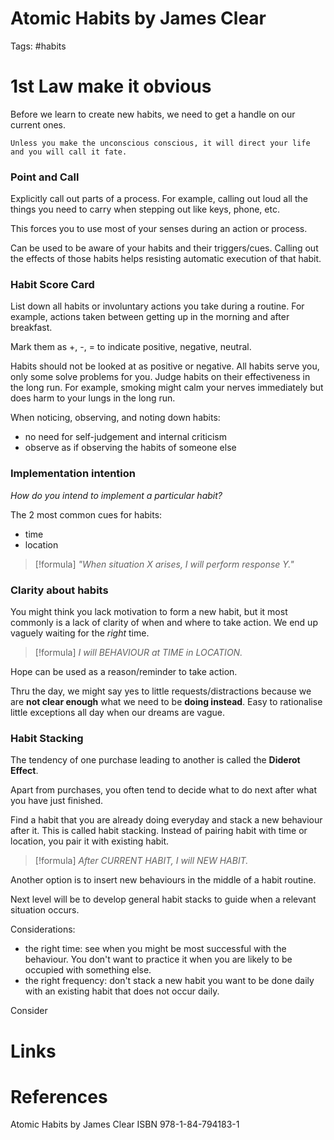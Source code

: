 # Atomic Habits by James Clear
Tags: #habits

# 1st Law make it obvious
Before we learn to create new habits, we need to get a handle on our current ones. 

```ad-quote
Unless you make the unconscious conscious, it will direct your life and you will call it fate. 
```

### Point and Call
 Explicitly call out parts of a process. For example, calling out loud all the things you need to carry when stepping out like keys, phone, etc. 

This forces you to use most of your senses during an action or process. 

Can be used to be aware of your habits and their triggers/cues. Calling out the effects of those habits helps resisting automatic execution of that habit. 

### Habit Score Card 
List down all habits or involuntary actions you take during a routine. For example, actions taken between getting up in the morning and after breakfast. 

Mark them as +, -, = to indicate positive, negative, neutral. 

Habits should not be looked at as positive or negative. All habits serve you, only some solve problems for you. Judge habits on their effectiveness in the long run. 
For example, smoking might calm your nerves immediately but does harm to your lungs in the long run. 

When noticing, observing, and noting down habits:
- no need for self-judgement and internal criticism
- observe as if observing the habits of someone else

### Implementation intention
*How do you intend to implement a particular habit?*

The 2 most common cues for habits: 
- time
- location

> [!formula] 
> *"When situation X arises, I will perform response Y."*

### Clarity about habits
You might think you lack motivation to form a new habit, but it most commonly is a lack of clarity of when and where to take action. We end up vaguely waiting for the *right* time.

> [!formula]
> *I will BEHAVIOUR at TIME in LOCATION.*

Hope can be used as a reason/reminder to take action.

Thru the day, we might say yes to little requests/distractions because we are **not clear enough** what we need to be **doing instead**. Easy to rationalise little exceptions all day when our dreams are vague.

### Habit Stacking
The tendency of one purchase leading to another is called the **Diderot Effect**.

Apart from purchases, you often tend to decide what to do next after what you have just finished.

Find a habit that you are already doing everyday and stack a new behaviour after it. This is called habit stacking. Instead of pairing habit with time or location, you pair it with existing habit.

>[!formula]
*After CURRENT HABIT, I will NEW HABIT.*

Another option is to insert new behaviours in the middle of a habit routine.

Next level will be to develop general habit stacks to guide when a relevant situation occurs.

Considerations:
- the right time: see when you might be most successful with the behaviour. You don't want to practice it when you are likely to be occupied with something else.
- the right frequency: don't stack a new habit you want to be done daily with an existing habit that does not occur daily.

Consider 

# Links

# References
Atomic Habits by James Clear ISBN 978-1-84-794183-1
